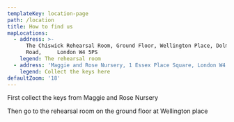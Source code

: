 ```yaml
---
templateKey: location-page
path: /location
title: How to find us
mapLocations:
  - address: >-
      The Chiswick Rehearsal Room, Ground Floor, Wellington Place, Dolman
      Road,     London W4 5PS
    legend: The rehearsal room
  - address: 'Maggie and Rose Nursery, 1 Essex Place Square, London W4 5UJ'
    legend: Collect the keys here
defaultZoom: '18'
---
```

First collect the keys from Maggie and Rose Nursery

Then go to the rehearsal room on the ground floor at Wellington place
